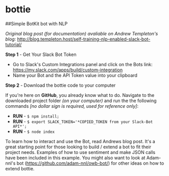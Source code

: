 # bottie
##Simple BotKit bot with NLP

*Original blog post (for documentation) avaliable on Andrew Templeton's blog:* 
http://blog.templeton.host/self-training-nlp-enabled-slack-bot-tutorial/


**Step 1** - Get Your Slack Bot Token

- Go to Slack's Custom Integrations panel and click on the Bots link: https://my.slack.com/apps/build/custom-integration
- Name your Bot and the API Token value into your clipboard



**Step 2** - Download the bottie code to your computer

If you're here on **GitHub**, you already know what to do. Navigate to the downloaded project folder *(on your computer)* and run the the following commands *[no dollar sign is required, used for reference only]*:

- **RUN** - `$ npm install;`
- **RUN** - `$ export SLACK_TOKEN='*COPIED_TOKEN from your Slack-Bot API*';`
- **RUN** - `$ node index`


To learn how to interact and use the Bot, read Andrews blog post. It's a great starting point for those looking to build / extend a bot to fit their project needs.  Examples of how to use sentiment and make JSON calls have been included in this example. You might also want to look at Adam-nnl's bot (https://github.com/adam-nnl/owb-bot/) for other ideas on how to extend bottie.
